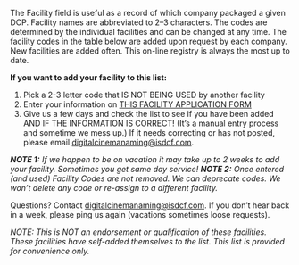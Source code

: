 The Facility field is useful as a record of which company packaged a given DCP. Facility names are abbreviated to 2–3 characters. The codes are determined by the individual facilities and can be changed at any time. The facility codes in the table below are added upon request by each company. New facilities are added often. This on-line registry is always the most up to date. 

**If you want to add your facility to this list:**

1) Pick a 2-3 letter code that IS NOT BEING USED by another facility
2) Enter your information on [THIS FACILITY APPLICATION FORM](https://forms.gle/vVUytft8J6qQQFvd6)
3) Give us a few days and check the list to see if you have been added AND IF THE INFORMATION IS CORRECT! (It’s a manual entry process and sometime we mess up.) If it needs correcting or has not posted, please email <digitalcinemanaming@isdcf.com>. 

***NOTE 1:** If we happen to be on vacation it may take up to 2 weeks to add your facility. Sometimes you get same day service!*
***NOTE 2:** Once entered (and used) Facility Codes are not removed. We can deprecate codes. We won’t delete any code or re-assign to a different facility.*

Questions? Contact <digitalcinemanaming@isdcf.com>. If you don’t hear back in a week, please ping us again (vacations sometimes loose requests).

*NOTE: This is NOT an endorsement or qualification of these facilities. These facilities have self-added themselves to the list. This list is provided for convenience only.*